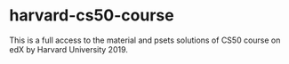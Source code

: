 # harvard-cs50-course

This is a full access to the material and psets solutions of CS50 course on edX by Harvard University 2019. 
